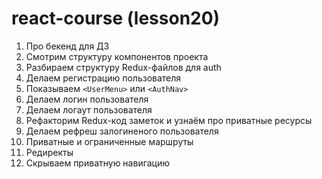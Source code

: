# react-course (lesson20)

1. Про бекенд для ДЗ
2. Смотрим структуру компонентов проекта
3. Разбираем структуру Redux-файлов для auth
4. Делаем регистрацию пользователя
5. Показываем `<UserMenu>` или `<AuthNav>`
6. Делаем логин пользователя
7. Делаем логаут пользователя
8. Рефакторим Redux-код заметок и узнаём про приватные ресурсы
9. Делаем рефреш залогиненого пользователя
10. Приватные и ограниченные маршруты
11. Редиректы
12. Скрываем приватную навигацию
